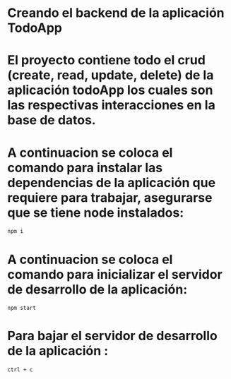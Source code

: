 # Creando el backend de la aplicación TodoApp

# El proyecto contiene todo el crud (create, read, update, delete) de la aplicación todoApp los cuales son las respectivas interacciones en la base de datos.

# A continuacion se coloca el comando para instalar las dependencias de la aplicación que requiere para trabajar, asegurarse que se tiene node instalados:
```
npm i
```
 
# A continuacion se coloca el comando para inicializar el servidor de desarrollo de la aplicación:
```
npm start
```

# Para bajar el servidor de desarrollo de la aplicación :
```
ctrl + c
```